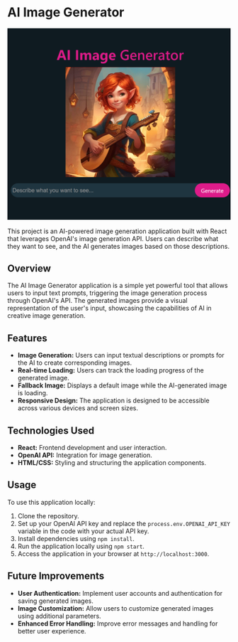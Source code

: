 # AI Image Generator

![AI Image Generator](<src/components/assets/Zrzut ekranu (68).png>)

This project is an AI-powered image generation application built with React that leverages OpenAI's image generation API. Users can describe what they want to see, and the AI generates images based on those descriptions.

## Overview

The AI Image Generator application is a simple yet powerful tool that allows users to input text prompts, triggering the image generation process through OpenAI's API. The generated images provide a visual representation of the user's input, showcasing the capabilities of AI in creative image generation.

## Features

- **Image Generation:** Users can input textual descriptions or prompts for the AI to create corresponding images.
- **Real-time Loading:** Users can track the loading progress of the generated image.
- **Fallback Image:** Displays a default image while the AI-generated image is loading.
- **Responsive Design:** The application is designed to be accessible across various devices and screen sizes.

## Technologies Used

- **React:** Frontend development and user interaction.
- **OpenAI API:** Integration for image generation.
- **HTML/CSS:** Styling and structuring the application components.

## Usage

To use this application locally:

1. Clone the repository.
2. Set up your OpenAI API key and replace the `process.env.OPENAI_API_KEY` variable in the code with your actual API key.
3. Install dependencies using `npm install`.
4. Run the application locally using `npm start`.
5. Access the application in your browser at `http://localhost:3000`.

## Future Improvements

- **User Authentication:** Implement user accounts and authentication for saving generated images.
- **Image Customization:** Allow users to customize generated images using additional parameters.
- **Enhanced Error Handling:** Improve error messages and handling for better user experience.
